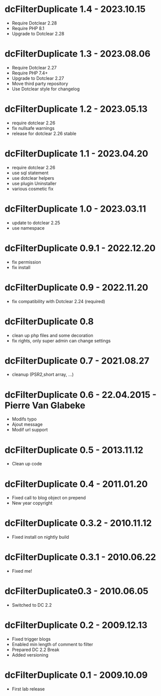 dcFilterDuplicate 1.4 - 2023.10.15
===========================================================
* Require Dotclear 2.28
* Require PHP 8.1
* Upgrade to Dotclear 2.28

dcFilterDuplicate 1.3 - 2023.08.06
===========================================================
* Require Dotclear 2.27
* Require PHP 7.4+
* Upgrade to Dotclear 2.27
* Move third party repository
* Use Dotclear style for changelog

dcFilterDuplicate 1.2 - 2023.05.13
===========================================================
* require dotclear 2.26
* fix nullsafe warnings
* release for dotclear 2.26 stable

dcFilterDuplicate 1.1 - 2023.04.20
===========================================================
* require dotclear 2.26
* use sql statement
* use dotclear helpers
* use plugin Uninstaller
* various cosmetic fix

dcFilterDuplicate 1.0 - 2023.03.11
===========================================================
* update to dotclear 2.25
* use namespace

dcFilterDuplicate 0.9.1 - 2022.12.20
===========================================================
* fix permission
* fix install

dcFilterDuplicate 0.9 - 2022.11.20
===========================================================
* fix compatibility with Dotclear 2.24 (required)

dcFilterDuplicate 0.8
===========================================================
* clean up php files and some decoration
* fix rights, only super admin can change settings

dcFilterDuplicate 0.7 - 2021.08.27
===========================================================
* cleanup (PSR2,short array, ...)

dcFilterDuplicate 0.6 - 22.04.2015 - Pierre Van Glabeke
===========================================================
* Modifs typo
* Ajout message
* Modif url support

dcFilterDuplicate 0.5 - 2013.11.12
===========================================================
* Clean up code

dcFilterDuplicate 0.4 - 2011.01.20
===========================================================
* Fixed call to blog object on prepend
* New year copyright

dcFilterDuplicate 0.3.2 - 2010.11.12
===========================================================
* Fixed install on nightly build

dcFilterDuplicate 0.3.1 - 2010.06.22
===========================================================
* Fixed me!

dcFilterDuplicate0.3 - 2010.06.05
===========================================================
* Switched to DC 2.2

dcFilterDuplicate 0.2 - 2009.12.13
===========================================================
* Fixed trigger blogs
* Enabled min length of comment to filter
* Prepared DC 2.2 Break
* Added versioning

dcFilterDuplicate 0.1 - 2009.10.09
===========================================================
* First lab release
